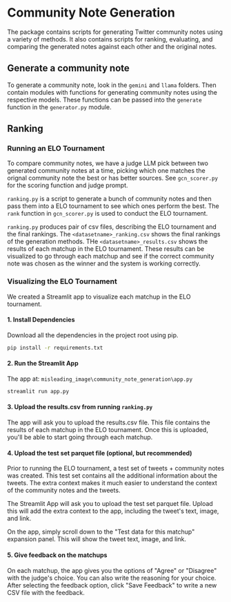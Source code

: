 # Community Note Generation

The package contains scripts for generating Twitter community notes using a variety of methods. It also contains scripts for ranking, evaluating, and comparing the generated notes against each other and the original notes. 

## Generate a community note 

To generate a community note, look in the `gemini` and `llama` folders. Then contain modules with functions for generating community notes using the respective models.
These functions can be passed into the `generate` function in the `generator.py` module. 

## Ranking

### Running an ELO Tournament

To compare community notes, we have a judge LLM pick between two generated community notes at a time, picking which one matches the orignal community note the best or has better sources. See `gcn_scorer.py` for the scoring function and judge prompt. 

`ranking.py` is a script to generate a bunch of community notes and then pass them into a ELO tournament to see which ones perform the best. 
The `rank` function in `gcn_scorer.py` is used to conduct the ELO tournament.

`ranking.py` produces pair of csv files, describing the ELO tournament and the final rankings. The `<datasetname>_ranking.csv` shows the final rankings of the generation methods.
THe `<datasetname>_results.csv` shows the results of each matchup in the ELO tournament. These results can be visualized to go through each matchup and see if the correct community note was chosen as the winner and the system is working correctly.

### Visualizing the ELO Tournament

We created a Streamlit app to visualize each matchup in the ELO tournament. 

#### 1. Install Dependencies

Download all the dependencies in the project root using pip. 
```bash
pip install -r requirements.txt
```

#### 2. Run the Streamlit App

The app at: `misleading_image\community_note_generation\app.py`
```bash
streamlit run app.py
```

#### 3. Upload the results.csv from running `ranking.py` 

The app will ask you to upload the results.csv file. This file contains the results of each matchup in the ELO tournament.
Once this is uploaded, you'll be able to start going through each matchup. 

#### 4. Upload the test set parquet file (optional, but recommended)

Prior to running the ELO tournament, a test set of tweets + community notes was created. This test set contains all the additional information about the 
tweets. The extra context makes it much easier to understand the context of the community notes and the tweets.

The Streamlit App will ask you to upload the test set parquet file. Upload this will add the extra context to the app, including the tweet's text, image, and link.

On the app, simply scroll down to the "Test data for this matchup" expansion panel. This will show the tweet text, image, and link.

#### 5. Give feedback on the matchups

On each matchup, the app gives you the options of "Agree" or "Disagree" with the judge's choice. You can also write the reasoning for your choice.
After selecting the feedback option, click "Save Feedback" to write a new CSV file with the feedback.
